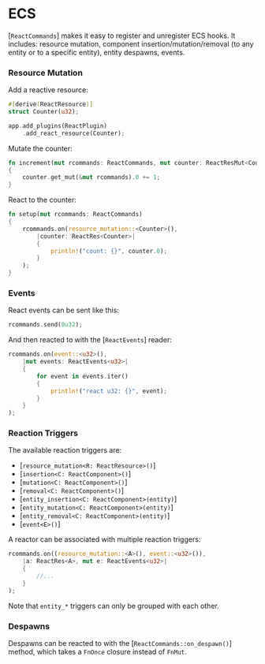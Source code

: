 # ECS

[`ReactCommands`] makes it easy to register and unregister ECS hooks. It includes: resource mutation, component insertion/mutation/removal (to any entity or to a specific entity), entity despawns, events.

### Resource Mutation

Add a reactive resource:
```rust
#[derive(ReactResource)]
struct Counter(u32);

app.add_plugins(ReactPlugin)
    .add_react_resource(Counter);
```

Mutate the counter:
```rust
fn increment(mut rcommands: ReactCommands, mut counter: ReactResMut<Counter>)
{
    counter.get_mut(&mut rcommands).0 += 1;
}
```

React to the counter:
```rust
fn setup(mut rcommands: ReactCommands)
{
    rcommands.on(resource_mutation::<Counter>(),
        |counter: ReactRes<Counter>|
        {
            println!("count: {}", counter.0);
        }
    );
}
```

### Events

React events can be sent like this:
```rust
rcommands.send(0u32);
```

And then reacted to with the [`ReactEvents`] reader:
```rust
rcommands.on(event::<u32>(),
    |mut events: ReactEvents<u32>|
    {
        for event in events.iter()
        {
            println!("react u32: {}", event);
        }
    }
);
```

### Reaction Triggers

The available reaction triggers are:
- [`resource_mutation<R: ReactResource>()`]
- [`insertion<C: ReactComponent>()`]
- [`mutation<C: ReactComponent>()`]
- [`removal<C: ReactComponent>()`]
- [`entity_insertion<C: ReactComponent>(entity)`]
- [`entity_mutation<C: ReactComponent>(entity)`]
- [`entity_removal<C: ReactComponent>(entity)`]
- [`event<E>()`]

A reactor can be associated with multiple reaction triggers:
```rust
rcommands.on((resource_mutation::<A>(), event::<u32>()),
    |a: ReactRes<A>, mut e: ReactEvents<u32>|
    {
        //...
    }
);
```

Note that `entity_*` triggers can only be grouped with each other.

### Despawns

Despawns can be reacted to with the [`ReactCommands::on_despawn()`] method, which takes a `FnOnce` closure instead of `FnMut`.
